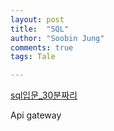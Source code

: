 ```yaml
---
layout: post
title:  "SQL"
author: "Soobin Jung"
comments: true
tags: Tale

---
```


[sql입문_30분짜리](https://www.youtube.com/watch?v=MJsOoA8yM7A)

Api gateway



